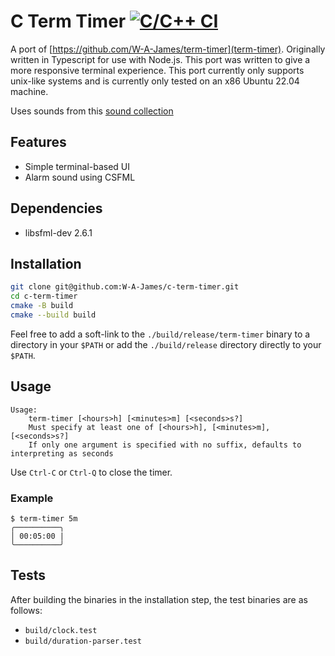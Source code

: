 # C Term Timer [![C/C++ CI](https://github.com/W-A-James/c-term-timer/actions/workflows/c-cpp.yml/badge.svg)](https://github.com/W-A-James/c-term-timer/actions/workflows/c-cpp.yml)

A port of [https://github.com/W-A-James/term-timer](term-timer). Originally written in Typescript for use with Node.js.
This port was written to give a more responsive terminal experience. This port currently only supports unix-like systems and is currently only tested on an x86 Ubuntu 22.04 machine.

Uses sounds from this [sound
collection](https://archive.org/details/TheEssentialRetroVideoGameSoundEffectsCollection512Sounds)

## Features

- Simple terminal-based UI
- Alarm sound using CSFML

## Dependencies

- libsfml-dev 2.6.1 

## Installation

```bash
git clone git@github.com:W-A-James/c-term-timer.git
cd c-term-timer
cmake -B build
cmake --build build
```
Feel free to add a soft-link to the `./build/release/term-timer` binary to a directory in your `$PATH` or add the `./build/release` directory directly to your `$PATH`.

## Usage

```
Usage:
    term-timer [<hours>h] [<minutes>m] [<seconds>s?]
    Must specify at least one of [<hours>h], [<minutes>m], [<seconds>s?]
    If only one argument is specified with no suffix, defaults to interpreting as seconds
```

Use `Ctrl-C` or `Ctrl-Q` to close the timer.

### Example

```
$ term-timer 5m
╭──────────╮
│ 00:05:00 |
╰──────────╯
```

## Tests

After building the binaries in the installation step, the test binaries are as follows:

* `build/clock.test`
* `build/duration-parser.test`
